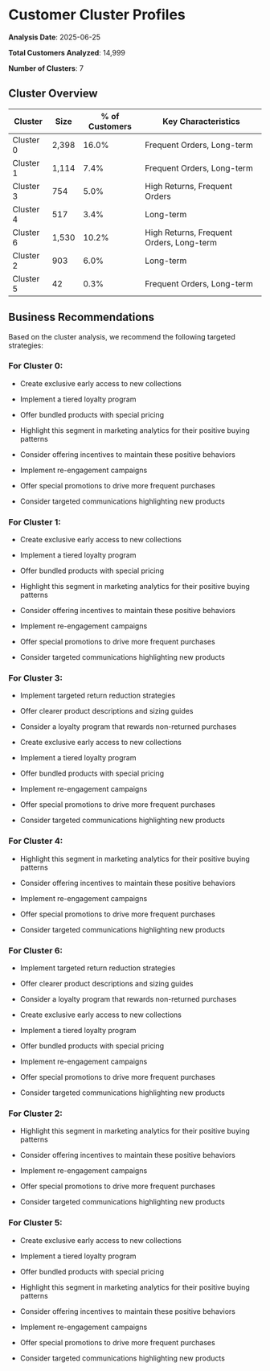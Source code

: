 # Customer Cluster Profiles

**Analysis Date**: 2025-06-25

**Total Customers Analyzed**: 14,999

**Number of Clusters**: 7

## Cluster Overview

| Cluster | Size | % of Customers | Key Characteristics |
|--------|------|----------------|---------------------|
| Cluster 0 | 2,398 | 16.0% | Frequent Orders, Long-term |
| Cluster 1 | 1,114 | 7.4% | Frequent Orders, Long-term |
| Cluster 3 | 754 | 5.0% | High Returns, Frequent Orders |
| Cluster 4 | 517 | 3.4% | Long-term |
| Cluster 6 | 1,530 | 10.2% | High Returns, Frequent Orders, Long-term |
| Cluster 2 | 903 | 6.0% | Long-term |
| Cluster 5 | 42 | 0.3% | Frequent Orders, Long-term |

## Business Recommendations

Based on the cluster analysis, we recommend the following targeted strategies:

### For Cluster 0:

- Create exclusive early access to new collections
- Implement a tiered loyalty program
- Offer bundled products with special pricing

- Highlight this segment in marketing analytics for their positive buying patterns
- Consider offering incentives to maintain these positive behaviors

- Implement re-engagement campaigns
- Offer special promotions to drive more frequent purchases
- Consider targeted communications highlighting new products

### For Cluster 1:

- Create exclusive early access to new collections
- Implement a tiered loyalty program
- Offer bundled products with special pricing

- Highlight this segment in marketing analytics for their positive buying patterns
- Consider offering incentives to maintain these positive behaviors

- Implement re-engagement campaigns
- Offer special promotions to drive more frequent purchases
- Consider targeted communications highlighting new products

### For Cluster 3:

- Implement targeted return reduction strategies
- Offer clearer product descriptions and sizing guides
- Consider a loyalty program that rewards non-returned purchases

- Create exclusive early access to new collections
- Implement a tiered loyalty program
- Offer bundled products with special pricing

- Implement re-engagement campaigns
- Offer special promotions to drive more frequent purchases
- Consider targeted communications highlighting new products

### For Cluster 4:

- Highlight this segment in marketing analytics for their positive buying patterns
- Consider offering incentives to maintain these positive behaviors

- Implement re-engagement campaigns
- Offer special promotions to drive more frequent purchases
- Consider targeted communications highlighting new products

### For Cluster 6:

- Implement targeted return reduction strategies
- Offer clearer product descriptions and sizing guides
- Consider a loyalty program that rewards non-returned purchases

- Create exclusive early access to new collections
- Implement a tiered loyalty program
- Offer bundled products with special pricing

- Implement re-engagement campaigns
- Offer special promotions to drive more frequent purchases
- Consider targeted communications highlighting new products

### For Cluster 2:

- Highlight this segment in marketing analytics for their positive buying patterns
- Consider offering incentives to maintain these positive behaviors

- Implement re-engagement campaigns
- Offer special promotions to drive more frequent purchases
- Consider targeted communications highlighting new products

### For Cluster 5:

- Create exclusive early access to new collections
- Implement a tiered loyalty program
- Offer bundled products with special pricing

- Highlight this segment in marketing analytics for their positive buying patterns
- Consider offering incentives to maintain these positive behaviors

- Implement re-engagement campaigns
- Offer special promotions to drive more frequent purchases
- Consider targeted communications highlighting new products

